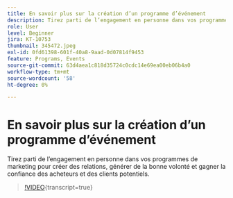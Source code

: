 ```yaml
---
title: En savoir plus sur la création d’un programme d’événement
description: Tirez parti de l’engagement en personne dans vos programmes de marketing pour créer des relations, générer de la bonne volonté et gagner la confiance des acheteurs et des clients potentiels.
role: User
level: Beginner
jira: KT-10753
thumbnail: 345472.jpeg
exl-id: 0fd61398-601f-40a8-9aad-0d07814f9453
feature: Programs, Events
source-git-commit: 63d4aea1c818d35724c0cdc14e69ea00eb06b4a0
workflow-type: tm+mt
source-wordcount: '58'
ht-degree: 0%

---
```


# En savoir plus sur la création d’un programme d’événement

Tirez parti de l’engagement en personne dans vos programmes de marketing pour créer des relations, générer de la bonne volonté et gagner la confiance des acheteurs et des clients potentiels.

>[!VIDEO](https://video.tv.adobe.com/v/345472/?quality=12&learn=on){transcript=true}
